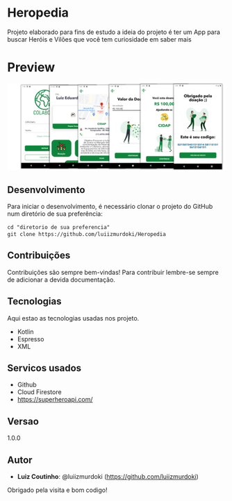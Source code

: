 # Heropedia
Projeto elaborado para fins de estudo a ideia do projeto é ter um App para buscar Heróis e Vilões que você tem curiosidade em saber mais

# Preview
![Fluxo Principal](https://github.com/luiizmurdoki/Colabore/blob/develop/app/src/picturesforbanner/banner.png)

## Desenvolvimento

Para iniciar o desenvolvimento, é necessário clonar o projeto do GitHub num diretório de sua preferência:

```shell
cd "diretorio de sua preferencia"
git clone https://github.com/luiizmurdoki/Heropedia
```

## Contribuições

Contribuições são sempre bem-vindas! Para contribuir lembre-se sempre de adicionar a devida documentação.
 
## Tecnologias

Aqui estao as tecnologias usadas nos projeto.

* Kotlin
* Espresso
* XML
 
 
## Servicos usados
 
* Github
* Cloud Firestore
* https://superheroapi.com/
 
## Versao

1.0.0
 
 
## Autor
 
* **Luiz Coutinho**: @luiizmurdoki (https://github.com/luiizmurdoki)

Obrigado pela visita e bom codigo!
